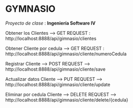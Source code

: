 # GYMNASIO

_Proyecto de clase_ : **Ingeniería Software IV**

Obtener los Clientes -->  GET REQUEST : http://localhost:8888/api/gimnasio/clientes

Obtener Cliente por cedula  -->  GET REQUEST : http://localhost:8888/api/gimnasio/cliente/numeroCedula

Registrar Cliente --> POST REQUEST --> http://localhost:8888/api/gimnasio/cliente/save

Actualizar datos Cliente --> PUT REQUEST --> http://localhost:8888/api/gimnasio/cliente/update


Eliminar por cedula Cliente --> DELETE REQUEST --> http://localhost:8888/api/gimnasio/cliente/delete/{cedula}




